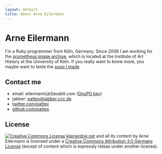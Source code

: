 ```yaml
---
layout: default
title: About Arne Eilermann
---
```

# Arne Eilermann

I'm a Ruby programmer from Köln, Germany. Since 2008 I am working for the
[prometheus image archive](http://prometheus-bildarchiv.de/), which is located
at the Institute of Art History at the University of Köln. If you really want to
know more, you maybe want to taste the [soup I made](http://pattex.soup.io/).

## Contact me

* email: eilermann\[at\]lavabit.com ([GnuPG key](http://pgp.mit.edu:11371/pks/lookup?op=vindex&search=0x397C6A2CC1ACAEE7))
* jabber: pattex@jabber.ccc.de
* [twitter.com/pattex](https://twitter.com/pattex/)
* [github.com/pattex](https://github.com/pattex)


## License

<a rel="license" href="http://creativecommons.org/licenses/by/3.0/de/"><img alt="Creative Commons License" style="border-width:0" src="http://i.creativecommons.org/l/by/3.0/de/88x31.png" /></a>
[kleinerdrei.net](https://kleinerdrei.net) and all its content by Arne Eilermann
is licensed under a [Creative Commons Attribution 3.0 Germany License](http://creativecommons.org/licenses/by/3.0/de/) (except of content which is expressly releas under another license).
